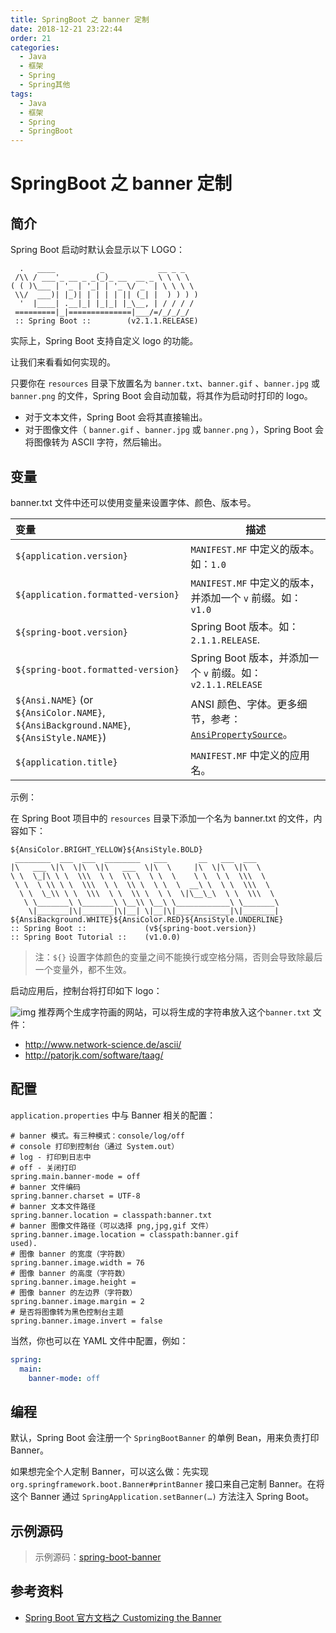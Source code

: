 ```yaml
---
title: SpringBoot 之 banner 定制
date: 2018-12-21 23:22:44
order: 21
categories:
  - Java
  - 框架
  - Spring
  - Spring其他
tags:
  - Java
  - 框架
  - Spring
  - SpringBoot
---
```


# SpringBoot 之 banner 定制

## 简介

Spring Boot 启动时默认会显示以下 LOGO：

```
  .   ____          _            __ _ _
 /\\ / ___'_ __ _ _(_)_ __  __ _ \ \ \ \
( ( )\___ | '_ | '_| | '_ \/ _` | \ \ \ \
 \\/  ___)| |_)| | | | | || (_| |  ) ) ) )
  '  |____| .__|_| |_|_| |_\__, | / / / /
 =========|_|==============|___/=/_/_/_/
 :: Spring Boot ::        (v2.1.1.RELEASE)
```

实际上，Spring Boot 支持自定义 logo 的功能。

让我们来看看如何实现的。

只要你在 `resources` 目录下放置名为 `banner.txt`、`banner.gif` 、`banner.jpg` 或 `banner.png` 的文件，Spring Boot 会自动加载，将其作为启动时打印的 logo。

- 对于文本文件，Spring Boot 会将其直接输出。
- 对于图像文件（ `banner.gif` 、`banner.jpg` 或 `banner.png` ），Spring Boot 会将图像转为 ASCII 字符，然后输出。

## 变量

banner.txt 文件中还可以使用变量来设置字体、颜色、版本号。

| 变量                                                                                   | 描述                                                                                                                                                                                                                              |
| :------------------------------------------------------------------------------------- | --------------------------------------------------------------------------------------------------------------------------------------------------------------------------------------------------------------------------------- |
| `${application.version}`                                                               | `MANIFEST.MF` 中定义的版本。如：`1.0`                                                                                                                                                                                             |
| `${application.formatted-version}`                                                     | `MANIFEST.MF` 中定义的版本，并添加一个 `v` 前缀。如：`v1.0`                                                                                                                                                                       |
| `${spring-boot.version}`                                                               | Spring Boot 版本。如：`2.1.1.RELEASE`.                                                                                                                                                                                            |
| `${spring-boot.formatted-version}`                                                     | Spring Boot 版本，并添加一个 `v` 前缀。如：`v2.1.1.RELEASE`                                                                                                                                                                       |
| `${Ansi.NAME}` (or `${AnsiColor.NAME}`, `${AnsiBackground.NAME}`, `${AnsiStyle.NAME}`) | ANSI 颜色、字体。更多细节，参考：[`AnsiPropertySource`](https://github.com/spring-projects/spring-boot/tree/v2.1.1.RELEASE/spring-boot-project/spring-boot/src/main/java/org/springframework/boot/ansi/AnsiPropertySource.java)。 |
| `${application.title}`                                                                 | `MANIFEST.MF` 中定义的应用名。                                                                                                                                                                                                    |

示例：

在 Spring Boot 项目中的 `resources` 目录下添加一个名为 banner.txt 的文件，内容如下：

```
${AnsiColor.BRIGHT_YELLOW}${AnsiStyle.BOLD}
 ________  ___  ___  ________   ___       __   ___  ___
|\   ___ \|\  \|\  \|\   ___  \|\  \     |\  \|\  \|\  \
\ \  \_|\ \ \  \\\  \ \  \\ \  \ \  \    \ \  \ \  \\\  \
 \ \  \ \\ \ \  \\\  \ \  \\ \  \ \  \  __\ \  \ \  \\\  \
  \ \  \_\\ \ \  \\\  \ \  \\ \  \ \  \|\__\_\  \ \  \\\  \
   \ \_______\ \_______\ \__\\ \__\ \____________\ \_______\
    \|_______|\|_______|\|__| \|__|\|____________|\|_______|
${AnsiBackground.WHITE}${AnsiColor.RED}${AnsiStyle.UNDERLINE}
:: Spring Boot ::             (v${spring-boot.version})
:: Spring Boot Tutorial ::    (v1.0.0)
```

> 注：`${}` 设置字体颜色的变量之间不能换行或空格分隔，否则会导致除最后一个变量外，都不生效。

启动应用后，控制台将打印如下 logo：

![img](https://raw.githubusercontent.com/dunwu/images/dev/snap/20181221231330.png)
推荐两个生成字符画的网站，可以将生成的字符串放入这个`banner.txt` 文件：

- <http://www.network-science.de/ascii/>
- <http://patorjk.com/software/taag/>

## 配置

`application.properties` 中与 Banner 相关的配置：

```properties
# banner 模式。有三种模式：console/log/off
# console 打印到控制台（通过 System.out）
# log - 打印到日志中
# off - 关闭打印
spring.main.banner-mode = off
# banner 文件编码
spring.banner.charset = UTF-8
# banner 文本文件路径
spring.banner.location = classpath:banner.txt
# banner 图像文件路径（可以选择 png,jpg,gif 文件）
spring.banner.image.location = classpath:banner.gif
used).
# 图像 banner 的宽度（字符数）
spring.banner.image.width = 76
# 图像 banner 的高度（字符数）
spring.banner.image.height =
# 图像 banner 的左边界（字符数）
spring.banner.image.margin = 2
# 是否将图像转为黑色控制台主题
spring.banner.image.invert = false
```

当然，你也可以在 YAML 文件中配置，例如：

```yml
spring:
  main:
    banner-mode: off
```

## 编程

默认，Spring Boot 会注册一个 `SpringBootBanner` 的单例 Bean，用来负责打印 Banner。

如果想完全个人定制 Banner，可以这么做：先实现 `org.springframework.boot.Banner#printBanner` 接口来自己定制 Banner。在将这个 Banner 通过 `SpringApplication.setBanner(…)` 方法注入 Spring Boot。

## 示例源码

> 示例源码：[spring-boot-banner](https://github.com/dunwu/spring-boot-tutorial/tree/master/codes/spring-boot-banner)

## 参考资料

- [Spring Boot 官方文档之 Customizing the Banner](https://docs.spring.io/spring-boot/docs/current/reference/htmlsingle/#boot-features-banner)
